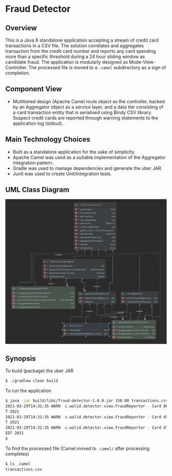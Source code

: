 # Fraud Detector

## Overview
This is a Java 8 standalone application accepting a stream of credit card transactions in a CSV file. The solution correlates and aggregates transaction from the credit card number and reports any card spending more than a specific threshold during a 24 hour sliding window as candidate fraud. The application is modularly designed as Mode-View-Controller. The processed file is moved to a `.camel` subdirectory as a sign of completion.

## Component View
- Multitiered design (Apache Camel route object as the controller, backed by an Aggregator object as a service layer, and a data tier consisting of a card transaction entity that is serialised using Bindy CSV  library. Suspect credit cards are reported through warning statements to the application log (stdout).

## Main Technology Choices
- Built as a standalone application for the sake of simplicity.
- Apache Camel was used as a suitable implementation of the Aggregator integration pattern.
- Gradle was used to manage dependencies and generate the uber JAR.
- Junit was used to create Unit/Integration tests.

## UML Class Diagram
![Class Diagram](classDiagram.png)

## Synopsis
To build (package) the uber JAR
```bash
$ ./gradlew clean build
```
To run the application
```bash
$ java -jar build/libs/fraud-detector-1.0.0.jar 150.00 transactions.csv
2021-03-29T14:31:35 WARN  c.walid.detector.view.FraudReporter - Card 86e7b63091a64b24b4fe8ecd3f77e43b exceeded the $150.00 threshold by $20.00 across 3 transaction(s) between Sat Mar 27 03:15:54 AEDT 2021 and Sat Mar 27 20:45:54 AED
T 2021
2021-03-29T14:31:35 WARN  c.walid.detector.view.FraudReporter - Card d5914a725e3548618634495eff9064f2 exceeded the $150.00 threshold by $40.00 across 2 transaction(s) between Sat Mar 27 20:09:12 AEDT 2021 and Sun Mar 28 06:39:12 AED
T 2021
2021-03-29T14:31:35 WARN  c.walid.detector.view.FraudReporter - Card d7ec1f1b48794338bc08ed4fc4e0472d exceeded the $150.00 threshold by $1850.00 across 1 transaction(s) between Sun Mar 28 06:39:12 AEDT 2021 and Sun Mar 28 06:39:12 A
EDT 2021
$
```
To find the processed file (Camel moved to `.camel/` after processing completes)
```bash
$ ls .camel
transactions.csv
```